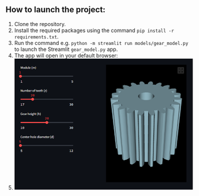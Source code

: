 How to launch the project:
---
1. Clone the repository.
2. Install the required packages using the command `pip install -r requirements.txt`.
3. Run the command e.g. `python -m streamlit run models/gear_model.py` to launch the Streamlit `gear_model.py` app.
4. The app will open in your default browser:
5. ![img.png](_screenshots/gear_model.png)